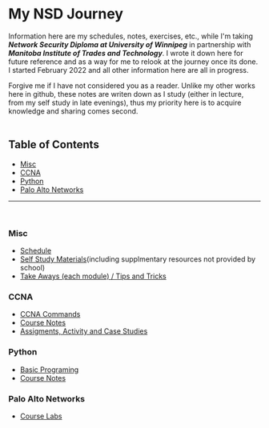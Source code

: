 <h1>My NSD Journey</h1>

Information here are my schedules, notes, exercises, etc., while I'm taking ***Network Security Diploma at University of Winnipeg*** in partnership with ***Manitoba Institute of Trades and Technology***. I wrote it down here for future reference and as a way for me to relook at the journey once its done. I started February 2022 and all other information here are all in progress.

Forgive me if I have not considered you as a reader. Unlike my other works here in github, these notes are writen down as I study (either in lecture, from my self study in late evenings), thus my priority here is to acquire knowledge and sharing comes second.
<br /><br />

<h2>Table of Contents</h2>

<!-- TOC -->

- [Misc](#misc)
- [CCNA](#ccna)
- [Python](#python)
- [Palo Alto Networks](#palo-alto-networks)

<!-- /TOC -->
<hr />
<br />

### Misc
* [Schedule](PDFs/FT_NSD_Feb2022.docx.pdf)
* [Self Study Materials](selfStudy.md)(including supplmentary resources not provided by school)
* [Take Aways (each module) / Tips and Tricks](tipsandtricks.md)
  
### CCNA
  * [CCNA Commands](CCNA/commands.md)
  * [Course Notes](CCNA/randomNotes.md)
  * [Assigments, Activity and Case Studies](CCNA/assignments.md)
  
### Python
  * [Basic Programing](PYTHON/module1/)
  * [Course Notes](PYTHON/source/readme.md)


### Palo Alto Networks
  * [Course Labs](paloAlto/paloAltoNote.md)